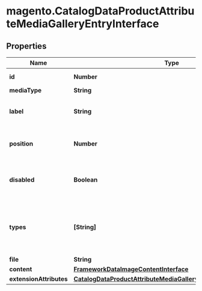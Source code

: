 # magento.CatalogDataProductAttributeMediaGalleryEntryInterface

## Properties
Name | Type | Description | Notes
------------ | ------------- | ------------- | -------------
**id** | **Number** | Gallery entry ID | [optional] 
**mediaType** | **String** | Media type | 
**label** | **String** | Gallery entry alternative text | 
**position** | **Number** | Gallery entry position (sort order) | 
**disabled** | **Boolean** | If gallery entry is hidden from product page | 
**types** | **[String]** | Gallery entry image types (thumbnail, image, small_image etc) | 
**file** | **String** | File path | [optional] 
**content** | [**FrameworkDataImageContentInterface**](FrameworkDataImageContentInterface.md) |  | [optional] 
**extensionAttributes** | [**CatalogDataProductAttributeMediaGalleryEntryExtensionInterface**](CatalogDataProductAttributeMediaGalleryEntryExtensionInterface.md) |  | [optional] 


